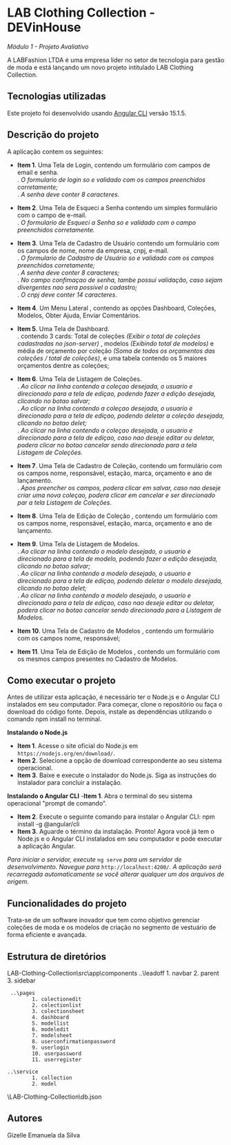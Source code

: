 # LAB Clothing Collection - DEVinHouse 
_Módulo 1 - Projeto Avaliativo_

A LABFashion LTDA é uma empresa líder no setor de tecnologia para gestão de moda e está lançando um novo projeto intitulado LAB Clothing Collection. 

## Tecnologias utilizadas
Este projeto foi desenvolvido usando [Angular CLI](https://github.com/angular/angular-cli) versão 15.1.5.


## Descrição do projeto
A aplicação contem os seguintes:
- **Item 1**. Uma Tela de Login, contendo um formulário com campos de email e senha.<br/>
    . _O formulario de login so e validado com os campos preenchidos corretamente;_<br/>
    . _A senha deve conter 8 caracteres._

- **Item 2**. Uma Tela de Esqueci a Senha contendo um simples formulário com o campo de e-mail.<br/>
    . _O formulario de Esqueci a Senha so e validado com o campo preenchidos corretamente._

- **Item 3**. Uma Tela de Cadastro de Usuário contendo um formulário com os campos de nome, nome da empresa, cnpj, e-mail.<br/>
    . _O formulario de Cadastro de Usuário so e validado com os campos preenchidos corretamente;_<br/>
    . _A senha deve conter 8 caracteres;_<br/>
    . _No campo confimaçao de senha, tambe possui validação, caso sejam divergentes nao sera possivel o cadastro;_<br/>
    . _O cnpj deve conter 14 caracteres._

- **Item 4**. Um Menu Lateral , contendo as opções Dashboard, Coleções, Modelos, Obter Ajuda, Enviar Comentários.

- **Item 5**. Uma Tela de Dashboard.<br/>
    . contendo 3 cards: Total de coleções _(Exibir o total de coleções cadastradas no json-server)_ , modelos _(Exibindo total de modelos)_ e média de orçamento por coleção _(Soma de todos os orçamentos das coleções / total de coleções)_, e uma tabela contendo os 5 maiores orçamentos dentre as coleções;

- **Item 6**. Uma Tela de Listagem de Coleções.<br/>
    . _Ao clicar na linha contendo a coleçao desejada, o usuario e direcionado para a tela de ediçao, podendo fazer a edição desejada, clicando no botao salvar;_<br/>
    . _Ao clicar na linha contendo a coleçao desejada, o usuario e direcionado para a tela de ediçao, podendo deletar a coleção desejada, clicando no botao delet;_<br/>
    . _Ao clicar na linha contendo a coleçao desejada, o usuario e direcionado para a tela de ediçao, caso nao deseje editar ou deletar, podera clicar no botao cancelar sendo direcionado para a tela Listagem de Coleções._

- **Item 7**. Uma Tela de Cadastro de Coleção, contendo um formulário com os campos nome, responsável, estação, marca, orçamento e ano de lançamento.<br/>
    . _Apos preencher os campos, podera clicar em salvar, caso nao deseje criar uma nova coleçao, podera clicar em cancelar e ser direcionado par a tela Listagem de Coleções._

- **Item 8**. Uma Tela de Edição de Coleção , contendo um formulário com os campos nome, responsável, estação, marca, orçamento e ano de lançamento.

- **Item 9**. Uma Tela de Listagem de Modelos.<br/>
    . _Ao clicar na linha contendo o modelo desejado, o usuario e direcionado para a tela de modelo, podendo fazer a edição desejada, clicando no botao salvar;_<br/>
    . _Ao clicar na linha contendo a modelo desejado, o usuario e direcionado para a tela de ediçao, podendo deletar o modelo desejada, clicando no botao delet;_<br/>
    . _Ao clicar na linha contendo a modelo desejado, o usuario e direcionado para a tela de ediçao, caso nao deseje editar ou deletar, podera clicar no botao cancelar sendo direcionado para a Listagem de Modelos._

- **Item 10**. Uma Tela de Cadastro de Modelos , contendo um formulário com os campos nome, responsável;

- **Item 11**. Uma Tela de Edição de Modelos , contendo um formulário com os mesmos campos presentes no Cadastro de Modelos.


## Como executar o projeto
Antes de utilizar esta aplicação, é necessário ter o Node.js e o Angular CLI instalados em seu computador. Para começar, clone o repositório ou faça o download do código fonte. Depois, instale as dependências utilizando o comando npm install no terminal.

__Instalando o Node.js__
- **Item 1**. Acesse o site oficial do Node.js em `https://nodejs.org/en/download/`. <br/>
- **Item 2**. Selecione a opção de download correspondente ao seu sistema operacional.<br/>
- **Item 3**. Baixe e execute o instalador do Node.js. Siga as instruções do instalador para concluir a instalação.

__Instalando o Angular CLI__
-**Item 1**. Abra o terminal do seu sistema operacional "prompt de comando". <br/>
- **Item 2**. Execute o seguinte comando para instalar o Angular CLI: npm install -g @angular/cli<br/>
- **Item 3**. Aguarde o término da instalação. Pronto! Agora você já tem o Node.js e o Angular CLI instalados em seu computador e pode executar a aplicação Angular.<br/>

_Para iniciar o servidor, execute_ `ng serve` _para um servidor de desenvolvimento. Navegue para_ `http://localhost:4200/`_. A aplicação será recarregada automaticamente se você alterar qualquer um dos arquivos de origem._

## Funcionalidades do projeto
Trata-se de um software inovador que tem como objetivo gerenciar coleções de moda e os modelos de criação no segmento de vestuário de forma eficiente e avançada.

## Estrutura de diretórios
LAB-Clothing-Collection\src\app\components
    ..\leadoff
            1. navbar
            2. parent
            3. sidebar
            
     ..\pages
            1. colectionedit
            2. colectionlist
            3. colectionsheet
            4. dashboard
            5. modellist
            6. modeledit
            7. modelsheet
            8. userconfirmationpassword
            9. userlogin
            10. userpassword
            11. userregister
            
    ..\service 
            1. collection
            2. model
            
\LAB-Clothing-Collection\db.json

## Autores
Gizelle Emanuela da Silva
